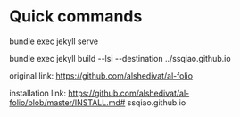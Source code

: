 # Quick commands

bundle exec jekyll serve

bundle exec jekyll build --lsi --destination ../ssqiao.github.io

original link: https://github.com/alshedivat/al-folio

installation link: https://github.com/alshedivat/al-folio/blob/master/INSTALL.md# ssqiao.github.io
